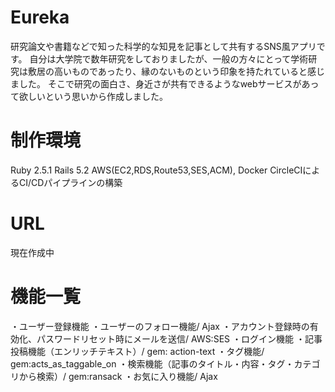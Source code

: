 # Eureka
 研究論文や書籍などで知った科学的な知見を記事として共有するSNS風アプリです。
 自分は大学院で数年研究をしておりましたが、一般の方々にとって学術研究は敷居の高いものであったり、縁のないものという印象を持たれていると感じました。
 そこで研究の面白さ、身近さが共有できるようなwebサービスがあって欲しいという思いから作成しました。
 
# 制作環境
Ruby 2.5.1
Rails 5.2
AWS(EC2,RDS,Route53,SES,ACM), Docker
CircleCIによるCI/CDパイプラインの構築

# URL
現在作成中

# 機能一覧

・ユーザー登録機能
・ユーザーのフォロー機能/ Ajax
・アカウント登録時の有効化、パスワードリセット時にメールを送信/ AWS:SES
・ログイン機能
・記事投稿機能（エンリッチテキスト）/ gem: action-text
・タグ機能/ gem:acts_as_taggable_on
・検索機能（記事のタイトル・内容・タグ・カテゴリから検索）/ gem:ransack
・お気に入り機能/ Ajax



